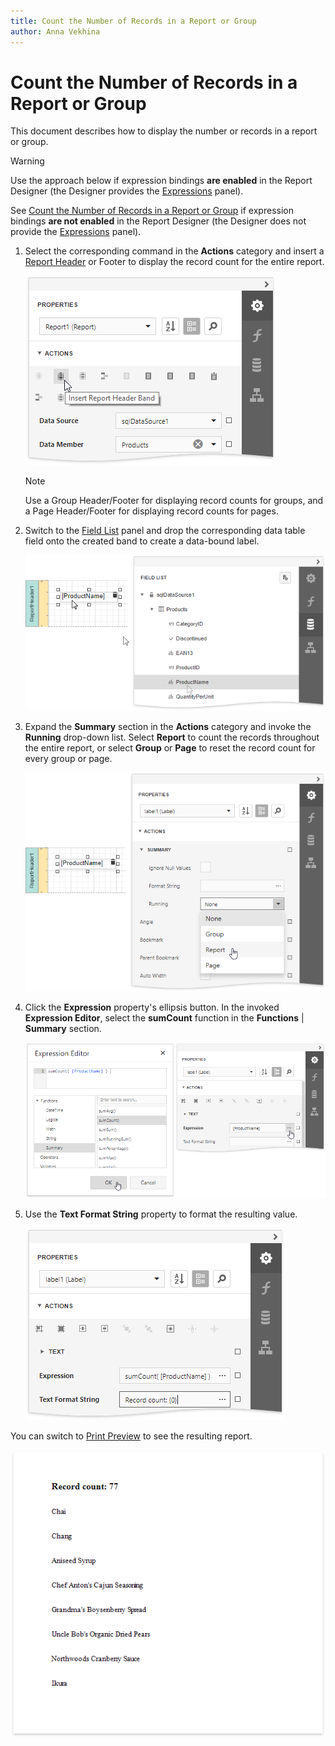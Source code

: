 ```yaml
---
title: Count the Number of Records in a Report or Group
author: Anna Vekhina
---
```

# Count the Number of Records in a Report or Group

This document describes how to display the number or records in a report or group.

> [!Warning]
> Use the approach below if expression bindings **are enabled** in the Report Designer (the Designer provides the [Expressions](../../report-designer-tools/ui-panels/expressions-panel.md) panel).
>
> See [Count the Number of Records in a Report or Group](../shape-data-data-bindings/count-the-number-of-records-in-a-report-or-group.md) if expression bindings **are not enabled** in the Report Designer (the Designer does not provide the [Expressions](../../report-designer-tools/ui-panels/expressions-panel.md) panel).


1. Select the corresponding command in the **Actions** category and insert a [Report Header](../../introduction-to-banded-reports.md) or Footer to display the record count for the entire report.
	
	![](../../../../images/eurd-web-shaping-insert-report-header.png)
	
	> [!Note]
	> Use a Group Header/Footer for displaying record counts for groups, and a Page Header/Footer for displaying record counts for pages.

2. Switch to the [Field List](../../report-designer-tools/ui-panels/field-list.md) panel and drop the corresponding data table field onto the created band to create a data-bound label.
	
	![](../../../../images/eurd-web-shaping-drop-field-onto-report-header.png)

3. Expand the **Summary** section in the **Actions** category and invoke the **Running** drop-down list. Select **Report** to count the records throughout the entire report, or select **Group** or **Page** to reset the record count for every group or page.
	
	![](../../../../images/eurd-web-shaping-count-summary-running.png)

4. Click the **Expression** property's ellipsis button. In the invoked **Expression Editor**, select the **sumCount** function in the **Functions** | **Summary** section.
	
	![](../../../../images/eurd-web-shaping-count-expression.png)

6. Use the **Text Format String** property to format the resulting value.
	
	![](../../../../images/eurd-web-shaping-count-format-string.png)

You can switch to [Print Preview](../../preview-print-and-export-reports.md) to see the resulting report.

![](../../../../images/eurd-web-shaping-count-result.png)